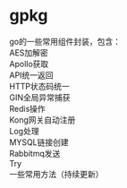 # gpkg 
go的一些常用组件封装，包含：  
AES加解密  
Apollo获取  
API统一返回  
HTTP状态码统一  
GIN全局异常捕获  
Redis操作  
Kong网关自动注册  
Log处理  
MYSQL链接创建  
Rabbitmq发送  
Try  
一些常用方法（持续更新）  
